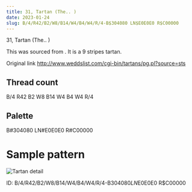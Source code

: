 ```yaml
---
title: 31, Tartan (The.. )
date: 2023-01-24
slug: B/4/R42/B2/W8/B14/W4/B4/W4/R/4-B$304080 LN$E0E0E0 R$C00000
---
```

31, Tartan (The.. )

This was sourced from <no value>.  It is a 9 stripes tartan.

Original link http://www.weddslist.com/cgi-bin/tartans/pg.pl?source=sts

## Thread count
B/4 R42 B2 W8 B14 W4 B4 W4 R/4

## Palette
B#304080 LN#E0E0E0 R#C00000

# Sample pattern

![Tartan detail](tartan.png "B/4 R42 B2 W8 B14 W4 B4 W4 R/4 tartan")

ID: B/4/R42/B2/W8/B14/W4/B4/W4/R/4-B$304080 LN$E0E0E0 R$C00000